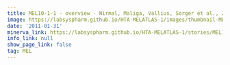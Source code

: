 ```yaml
---
title: MEL10-1-1 - overview - Nirmal, Maliga, Vallius, Sorger et al., 2021
image: https://labsyspharm.github.io/HTA-MELATLAS-1/images/thumbnail-MEL10-1-1-overview.jpg
date: '2011-01-31'
minerva_link: https://labsyspharm.github.io/HTA-MELATLAS-1/stories/MEL10-1-1-overview.html
info_link: null
show_page_link: false
tag: MEL
---
```

